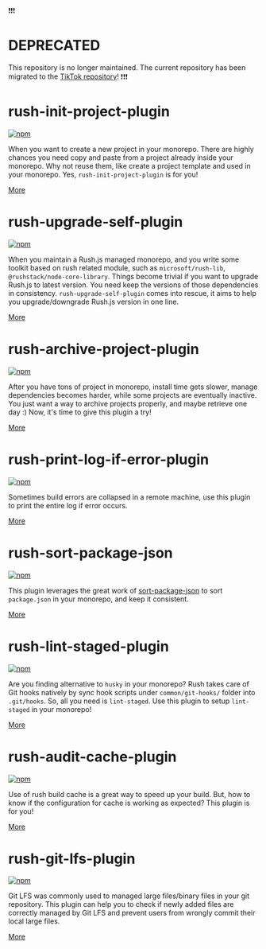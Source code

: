 ❗❗️❗️ ️
# DEPRECATED
This repository is no longer maintained. The current repository has been migrated to the [TikTok repository](https://github.com/tiktok/rush-plugins)!
❗️❗️❗️


# rush-init-project-plugin

[![npm](https://img.shields.io/npm/dt/rush-init-project-plugin.svg?style=flat-square)](https://www.npmjs.com/package/rush-init-project-plugin)

When you want to create a new project in your monorepo. There are highly chances you need copy and paste from a project already inside your monorepo. Why not reuse them, like create a project template and used in your monorepo. Yes, `rush-init-project-plugin` is for you!

[More](./rush-plugins/rush-init-project-plugin/README.md)

# rush-upgrade-self-plugin

[![npm](https://img.shields.io/npm/dt/rush-upgrade-self-plugin.svg?style=flat-square)](https://www.npmjs.com/package/rush-upgrade-self-plugin)

When you maintain a Rush.js managed monorepo, and you write some toolkit based on rush related module, such as `microsoft/rush-lib`, `@rushstack/node-core-library`. Things become trivial if you want to upgrade Rush.js to latest version. You need keep the versions of those dependencies in consistency. `rush-upgrade-self-plugin` comes into rescue, it aims to help you upgrade/downgrade Rush.js version in one line.

[More](./rush-plugins/rush-upgrade-self-plugin/README.md)

# rush-archive-project-plugin

[![npm](https://img.shields.io/npm/dt/rush-archive-project-plugin.svg?style=flat-square)](https://www.npmjs.com/package/rush-archive-project-plugin)

After you have tons of project in monorepo, install time gets slower, manage dependencies becomes harder, while some projects are eventually inactive. You just want a way to archive projects properly, and maybe retrieve one day :)
Now, it's time to give this plugin a try!

[More](./rush-plugins/rush-archive-project-plugin/README.md)

# rush-print-log-if-error-plugin

[![npm](https://img.shields.io/npm/dt/rush-print-log-if-error-plugin.svg?style=flat-square)](https://www.npmjs.com/package/rush-print-log-if-error-plugin)

Sometimes build errors are collapsed in a remote machine, use this plugin to print the entire log if error occurs.

[More](./rush-plugins/rush-print-log-if-error-plugin/README.md)

# rush-sort-package-json

[![npm](https://img.shields.io/npm/dt/rush-sort-package-json.svg?style=flat-square)](https://www.npmjs.com/package/rush-sort-package-json)

This plugin leverages the great work of [sort-package-json](https://www.npmjs.com/package/sort-package-json) to sort `package.json` in your monorepo, and keep it consistent.

[More](./rush-plugins/rush-sort-package-json/README.md)

# rush-lint-staged-plugin

[![npm](https://img.shields.io/npm/dt/rush-lint-staged-plugin.svg?style=flat-square)](https://www.npmjs.com/package/rush-lint-staged-plugin)

Are you finding alternative to `husky` in your monorepo? Rush takes care of Git hooks natively by sync hook scripts under `common/git-hooks/` folder into `.git/hooks`. So, all you need is `lint-staged`. Use this plugin to setup `lint-staged` in your monorepo!

[More](./rush-plugins/rush-lint-staged-plugin/README.md)

# rush-audit-cache-plugin

[![npm](https://img.shields.io/npm/dt/rush-audit-cache-plugin.svg?style=flat-square)](https://www.npmjs.com/package/rush-audit-cache-plugin)

Use of rush build cache is a great way to speed up your build. But, how to know if the configuration for cache is working as expected? This plugin is for you!

[More](./rush-plugins/rush-audit-cache-plugin/README.md)

# rush-git-lfs-plugin

[![npm](https://img.shields.io/npm/dt/rush-git-lfs-plugin.svg?style=flat-square)](https://www.npmjs.com/package/rush-git-lfs-plugin)

Git LFS was commonly used to managed large files/binary files in your git repository. This plugin can help you to check if newly added files are correctly managed by Git LFS and prevent users from wrongly commit their local large files.

[More](./rush-plugins/rush-git-lfs-plugin/README.md)
